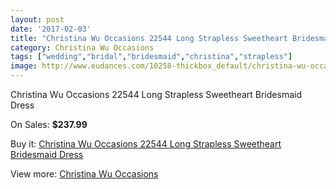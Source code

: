 ```yaml
---
layout: post
date: '2017-02-03'
title: "Christina Wu Occasions 22544 Long Strapless Sweetheart Bridesmaid Dress"
category: Christina Wu Occasions
tags: ["wedding","bridal","bridesmaid","christina","strapless"]
image: http://www.eudances.com/10258-thickbox_default/christina-wu-occasions-22544-long-strapless-sweetheart-bridesmaid-dress.jpg
---
```

Christina Wu Occasions 22544 Long Strapless Sweetheart Bridesmaid Dress

On Sales: **$237.99**
<a href="https://www.eudances.com/en/christina-wu-occasions/3352-christina-wu-occasions-22544-long-strapless-sweetheart-bridesmaid-dress.html"><amp-img layout="responsive" width="600" height="600" src="//www.eudances.com/10258-thickbox_default/christina-wu-occasions-22544-long-strapless-sweetheart-bridesmaid-dress.jpg" alt="Christina Wu Occasions 22544 Long Strapless Sweetheart Bridesmaid Dress 0" /></a>
<a href="https://www.eudances.com/en/christina-wu-occasions/3352-christina-wu-occasions-22544-long-strapless-sweetheart-bridesmaid-dress.html"><amp-img layout="responsive" width="600" height="600" src="//www.eudances.com/10259-thickbox_default/christina-wu-occasions-22544-long-strapless-sweetheart-bridesmaid-dress.jpg" alt="Christina Wu Occasions 22544 Long Strapless Sweetheart Bridesmaid Dress 1" /></a>
<a href="https://www.eudances.com/en/christina-wu-occasions/3352-christina-wu-occasions-22544-long-strapless-sweetheart-bridesmaid-dress.html"><amp-img layout="responsive" width="600" height="600" src="//www.eudances.com/10260-thickbox_default/christina-wu-occasions-22544-long-strapless-sweetheart-bridesmaid-dress.jpg" alt="Christina Wu Occasions 22544 Long Strapless Sweetheart Bridesmaid Dress 2" /></a>
<a href="https://www.eudances.com/en/christina-wu-occasions/3352-christina-wu-occasions-22544-long-strapless-sweetheart-bridesmaid-dress.html"><amp-img layout="responsive" width="600" height="600" src="//www.eudances.com/10261-thickbox_default/christina-wu-occasions-22544-long-strapless-sweetheart-bridesmaid-dress.jpg" alt="Christina Wu Occasions 22544 Long Strapless Sweetheart Bridesmaid Dress 3" /></a>

Buy it: [Christina Wu Occasions 22544 Long Strapless Sweetheart Bridesmaid Dress](https://www.eudances.com/en/christina-wu-occasions/3352-christina-wu-occasions-22544-long-strapless-sweetheart-bridesmaid-dress.html "Christina Wu Occasions 22544 Long Strapless Sweetheart Bridesmaid Dress")

View more: [Christina Wu Occasions](https://www.eudances.com/en/59-christina-wu-occasions "Christina Wu Occasions")